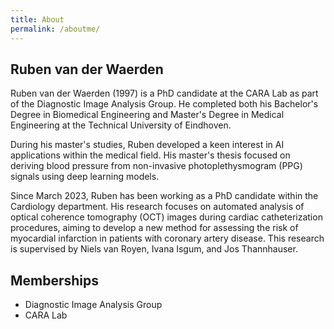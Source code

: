 ```yaml
---
title: About
permalink: /aboutme/
---
```


## Ruben van der Waerden

Ruben van der Waerden (1997) is a PhD candidate at the CARA Lab as part of the Diagnostic Image Analysis Group. He completed both his Bachelor's Degree in Biomedical Engineering and Master's Degree in Medical Engineering at the Technical University of Eindhoven.

During his master's studies, Ruben developed a keen interest in AI applications within the medical field. His master's thesis focused on deriving blood pressure from non-invasive photoplethysmogram (PPG) signals using deep learning models.

Since March 2023, Ruben has been working as a PhD candidate within the Cardiology department. His research focuses on automated analysis of optical coherence tomography (OCT) images during cardiac catheterization procedures, aiming to develop a new method for assessing the risk of myocardial infarction in patients with coronary artery disease. This research is supervised by Niels van Royen, Ivana Isgum, and Jos Thannhauser.

## Memberships

- Diagnostic Image Analysis Group
- CARA Lab
